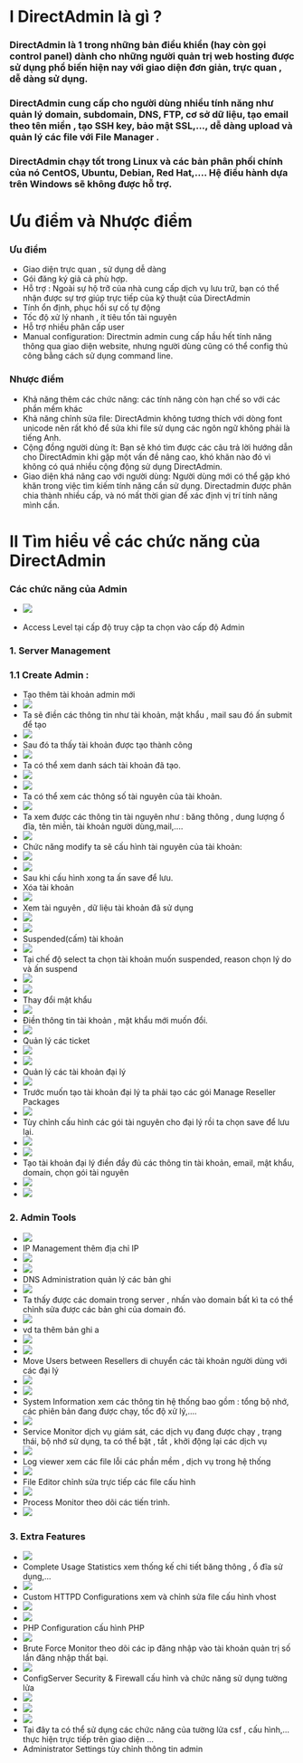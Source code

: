 # I DirectAdmin là gì ?
### DirectAdmin là 1 trong những bản điều khiển (hay còn gọi control panel) dành cho những người quản trị web hosting được sử dụng phổ biến hiện nay với giao diện đơn giản, trực quan , dễ dàng sử dụng. 
###  DirectAdmin cung cấp cho người dùng nhiều tính năng như quản lý domain, subdomain, DNS, FTP, cơ sở dữ liệu, tạo email theo tên miền , tạo SSH key, bảo mật SSL,..., dễ dàng upload và quản lý các file với File Manager .

### DirectAdmin chạy tốt trong Linux và các bản phân phối chính của nó CentOS, Ubuntu, Debian, Red Hat,.... Hệ điều hành dựa trên Windows sẽ không được hỗ trợ.

# Ưu điểm và Nhược điểm
### Ưu điểm 
- Giao diện trực quan , sử dụng dễ dàng 
- Gói đăng ký giả cả phù hợp.
- Hỗ trợ : Ngoài sự hộ trỡ của nhà cung cấp dịch vụ lưu trữ, bạn có thể nhận được sự trợ giúp trực tiếp của kỹ thuật của  DirectAdmin
- Tính ổn định, phục hồi sự cố tự động
- Tốc độ xử lý nhanh , ít tiêu tốn tài nguyên
- Hỗ trợ nhiều phân cấp user
- Manual configuration: Directmin admin cung cấp hầu hết tính năng thông qua giao diện website, nhưng người dùng cũng có thể config thủ công bằng cách sử dụng command line.
### Nhược điểm
- Khả năng thêm các chức năng: các tính năng còn hạn chế so với các phần mềm khác
- Khả năng chỉnh sửa file: DirectAdmin không tương thích với dòng font unicode nên rất khó để sửa khi file sử dụng các ngôn ngữ không phải là tiếng Anh.
- Cộng đồng người dùng ít: Bạn sẽ khó tìm được các câu trả lời hướng dẫn cho DirectAdmin khi gặp một vấn đề nâng cao, khó khăn nào đó vì không có quá nhiều cộng động sử dụng DirectAdmin.
- Giao diện khá nâng cao với người dùng: Người dùng mới có thể gặp khó khăn trong việc tìm kiếm tính năng cần sử dụng. Directadmin được phân chia thành nhiều cấp, và nó mất thời gian để xác định vị trí tính năng mình cần.


# II Tìm hiểu về các chức năng của DirectAdmin
### Các chức năng của Admin 

- <img src="img/8.PNG">

- Access Level tại cấp độ truy cập ta chọn vào cấp độ Admin

###  1. Server Management
### 1.1 Create Admin :
- Tạo thêm tài khoản admin mới
- <img src="img/9.PNG">
- Ta sẽ điền các thông tin như tài khoản, mật khẩu , mail  sau đó ấn submit để tạo
- <img src="img/10.PNG">
- Sau đó ta thấy tài khoản được tạo thành công
- <img src="img/11.PNG">
- Ta có thể xem danh sách tài khoản đã tạo.
- <img src="img/12.PNG">
- <img src="img/13.PNG">
- Ta có thể xem các thông số tài nguyên của tài khoản.
- <img src="img/14.PNG">
- Ta xem được các thông tin tài nguyên như : băng thông , dung lượng ổ đĩa, tên miền, tài khoản người dùng,mail,....
- <img src="img/15.PNG">
- Chức năng modify ta sẽ cấu hình tài nguyên của tài khoản:
- <img src="img/16.PNG">
- <img src="img/17.PNG">
- Sau khi cấu hình xong ta ấn save để lưu.
- Xóa tài khoản 
- <img src="img/18.PNG">
- Xem tài nguyên , dữ liệu tài khoản đã sử dụng
- <img src="img/19.PNG">
- <img src="img/20.PNG">
- Suspended(cấm) tài khoản
- <img src="img/22.PNG">
- Tại chế độ select ta chọn tài khoản muốn suspended, reason chọn lý do và ấn suspend
- <img src="img/23.png">
- <img src="img/24.PNG">
- Thay đổi mật khẩu 
- <img src="img/25.PNG">
- Điền thông tin tài khoản , mật khẩu mới muốn đổi.
- <img src="img/26.PNG">
- Quản lý các ticket
- <img src="img/27.PNG">
- <img src="img/28.PNG">
- Quản lý các tài khoản đại lý 
- <img src="img/29.PNG">
- Trước muốn tạo tài khoản đại lý ta phải tạo các gói Manage Reseller Packages 
- <img src="img/30.PNG">
- Tùy chỉnh cấu hình các gói tài nguyên cho đại lý rồi ta chọn save để lưu lại.
- <img src="img/31.PNG">
- <img src="img/32.PNG">
- Tạo tài khoản đại lý điền đầy đủ các thông tin tài khoản, email, mật khẩu, domain, chọn gói tài nguyên
- <img src="img/33.PNG">
- <img src="img/34.PNG">
###  2. Admin Tools
- <img src="img/35.PNG">
- IP Management thêm địa chỉ IP
- <img src="img/36.PNG">
- <img src="img/37.PNG">
- DNS Administration quản lý các bản ghi
- <img src="img/38.PNG">
- Ta thấy được các domain trong server , nhấn vào domain bất kì ta có thể chỉnh sửa được các bản ghi của domain đó.
- <img src="img/39.PNG">
- vd ta thêm bản ghi a 
- <img src="img/40.PNG">
- <img src="img/41.PNG">
- Move Users between Resellers di chuyển các tài khoản người dùng với các đại lý
- <img src="img/42.PNG">
- <img src="img/43.PNG">
- System Information xem các thông tin hệ thống bao gồm : tổng bộ nhớ, các phiên bản đang được chạy, tốc độ xử lý,....
- <img src="img/44.PNG">
- Service Monitor dịch vụ giám sát, các dịch vụ đang được chạy , trạng thái, bộ nhớ sử dụng, ta có thể bật , tắt , khởi động lại các dịch vụ 
- <img src="img/45.PNG">
- Log viewer xem các file lỗi các phần mềm , dịch vụ trong hệ thống 
- <img src="img/46.PNG">
- File Editor chỉnh sửa trực tiếp các file cấu hình
- <img src="img/47.PNG">
- Process Monitor theo dõi các tiến trình.
- <img src="img/48.PNG">
###  3. Extra Features
- <img src="img/49.PNG">
- Complete Usage Statistics xem thống kế chi tiết băng thông , ổ đĩa sử dụng,...
- <img src="img/50.PNG">
- Custom HTTPD Configurations xem và chỉnh sửa file cấu hình vhost 
- <img src="img/51.PNG">
- <img src="img/52.PNG">
- PHP Configuration cấu hình PHP
- <img src="img/53.PNG">
- Brute Force Monitor
 theo dõi các ip đăng nhập vào tài khoản quản trị số lần đăng nhập thất bại.
- <img src="img/54.PNG">
- ConfigServer Security & Firewall cấu hình và chức năng sử dụng tường lửa
- <img src="img/56.PNG">
- <img src="img/57.PNG">
- <img src="img/58.PNG">
- Tại đây ta có thể sử dụng các chức năng của tường lửa csf , cấu hình,... thực hiện trực tiếp trên giao diện ...
- Administrator Settings tùy chỉnh thông tin admin








 

















































